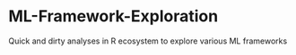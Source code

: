# ML-Framework-Exploration
Quick and dirty analyses in R ecosystem to explore various ML frameworks
